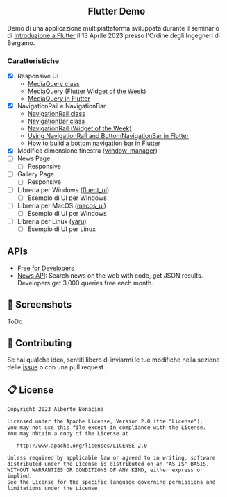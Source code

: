 <div align="center">
  <h2>Flutter Demo</h2>
</div>

Demo di una applicazione multipiattaforma sviluppata durante il seminario di [Introduzione a Flutter](https://www.isiformazione.it/ita/_V2.0_risultatiricerca.asp?apriModalEvento=true&apriModEvIdEdizione=1096&apriModEvCodOrdine=ING-BG&apriModEvTimeCheck=-1000) il 13 Aprile 2023 presso l'Ordine degli Ingegneri di Bergamo.

### Caratteristiche

* [X] Responsive UI
  * [MediaQuery class](https://api.flutter.dev/flutter/widgets/MediaQuery-class.html)
  * [MediaQuery (Flutter Widget of the Week)](https://www.youtube.com/watch?v=A3WrA4zAaPw)
  * [MediaQuery in Flutter](https://medium.com/flutter-community/mediaquery-in-flutter-4317d3fe3612)
* [X] NavigationRail e NavigationBar
  * [NavigationRail class](https://api.flutter.dev/flutter/material/NavigationRail-class.html)
  * [NavigationBar class](https://api.flutter.dev/flutter/material/NavigationBar-class.html)
  * [NavigationRail (Widget of the Week)](https://www.youtube.com/watch?v=y9xchtVTtqQ)
  * [Using NavigationRail and BottomNavigationBar in Flutter](https://www.kindacode.com/article/using-navigationrail-and-bottomnavigationbar-in-flutter/)
  * [How to build a bottom navigation bar in Flutter](https://blog.logrocket.com/how-to-build-a-bottom-navigation-bar-in-flutter/)
* [X] Modifica dimensione finestra ([window_manager](https://pub.dev/packages/window_manager))
* [ ] News Page
  * [ ] Responsive
* [ ] Gallery Page 
  * [ ] Responsive
* [ ] Libreria per Windows ([fluent_ui](https://pub.dev/packages/fluent_ui))
  * [ ] Esempio di UI per Windows
* [ ] Libreria per MacOS ([macos_ui](https://pub.dev/packages/macos_ui))
  * [ ] Esempio di UI per Windows  
* [ ] Libreria per Linux ([yaru](https://pub.dev/packages/yaru))
  * [ ] Esempio di UI per Linux  

## APIs

* [Free for Developers](https://free-for.dev/#/)
* [News API](https://newsapi.org/): Search news on the web with code, get JSON results. Developers get 3,000 queries free each month.

## 📱 Screenshots

ToDo

## 💎 Contributing

Se hai qualche idea, sentiti libero di inviarmi le tue modifiche nella sezione delle [issue](https://github.com/polilluminato/multipiattaforma-flutter-oib-2023/issues) o con una pull request.

## 📋 License

```
Copyright 2023 Alberto Bonacina

Licensed under the Apache License, Version 2.0 (the "License");
you may not use this file except in compliance with the License.
You may obtain a copy of the License at

   http://www.apache.org/licenses/LICENSE-2.0

Unless required by applicable law or agreed to in writing, software
distributed under the License is distributed on an "AS IS" BASIS,
WITHOUT WARRANTIES OR CONDITIONS OF ANY KIND, either express or implied.
See the License for the specific language governing permissions and
limitations under the License.
```